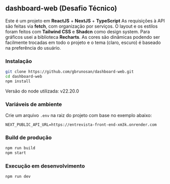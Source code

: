 ## dashboard-web (Desafio Técnico)

Este é um projeto em **ReactJS** + **NextJS** + **TypeScript**
As requisições à API são feitas via **fetch**, com organização por serviços.
O layout e os estilos foram feitos com **Tailwind CSS** e **Shadcn** como design system.
Para gráficos usei a biblioteca **Recharts**.
As cores são dinâmicas podendo ser facilmente trocadas em todo o projeto e o tema (claro, escuro) é baseado na preferência do usuário.

### Instalação

```sh
git clone https://github.com/gbrunosan/dashboard-web.git
cd dashboard-web
npm install
```
Versão do node utilizada: v22.20.0

### Variáveis de ambiente

Crie um arquivo `.env` na raiz do projeto com base no exemplo abaixo:

```
NEXT_PUBLIC_API_URL=https://entrevista-front-end-xm3k.onrender.com
```

### Build de produção

```sh
npm run build
npm start
```

### Execução em desenvolvimento

```sh
npm run dev
```
